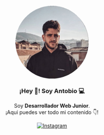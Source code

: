 <!-- ### Hi there 👋 -->
<p align="center" width="300">
   <img align="center" width="200" src="https://github.com/Antobio17/Antobio17/blob/master/perfil-circulo.png" />
   <h3 align="center">¡Hey 👋! Soy Antobio 💻</h3>
</p>

<p align="center">Soy <strong>Desarrollador Web Junior</strong>.<br />¡Aqui puedes ver todo mi contenido 👇!</p>
<p align="center">
  <a href="https://instagram.com/antobio17" target="blank">
      <img src="https://edent.github.io/SuperTinyIcons/images/svg/instagram.svg" width="30" title="Instagram" />
   </a>
</p>


<!--
**Antobio17/Antobio17** is a ✨ _special_ ✨ repository because its `README.md` (this file) appears on your GitHub profile.

Here are some ideas to get you started:

- 🔭 I’m currently working on ...
- 🌱 I’m currently learning ...
- 👯 I’m looking to collaborate on ...
- 🤔 I’m looking for help with ...
- 💬 Ask me about ...
- 📫 How to reach me: ...
- 😄 Pronouns: ...
- ⚡ Fun fact: ...
-->
